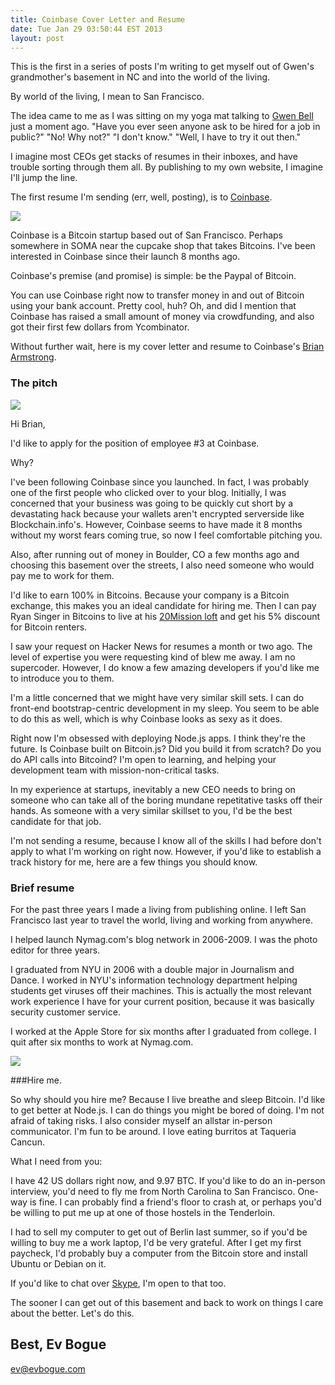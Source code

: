 ```yaml
---
title: Coinbase Cover Letter and Resume
date: Tue Jan 29 03:50:44 EST 2013
layout: post
---
```


This is the first in a series of posts I'm writing to get myself out of Gwen's grandmother's basement in NC and into the world of the living. 

By world of the living, I mean to San Francisco.

The idea came to me as I was sitting on my yoga mat talking to [Gwen Bell](http://gwenbell.com) just a moment ago. "Have you ever seen anyone ask to be hired for a job in public?" "No! Why not?" "I don't know." "Well, I have to try it out then."

I imagine most CEOs get stacks of resumes in their inboxes, and have trouble sorting through them all. By publishing to my own website, I imagine I'll jump the line.

The first resume I'm sending (err, well, posting), is to [Coinbase](http://coinbase.com/). 

<img src="/img/coinbase.png" />

Coinbase is a Bitcoin startup based out of San Francisco. Perhaps somewhere in SOMA near the cupcake shop that takes Bitcoins. I've been interested in Coinbase since their launch 8 months ago. 

Coinbase's premise (and promise) is simple: be the Paypal of Bitcoin. 

You can use Coinbase right now to transfer money in and out of Bitcoin using your bank account. Pretty cool, huh? Oh, and did I mention that Coinbase has raised a small amount of money via crowdfunding, and also got their first few dollars from Ycombinator.

Without further wait, here is my cover letter and resume to Coinbase's [Brian Armstrong](http://brianarmstrong.org/).

### The pitch

<img src="http://brianarmstrong.org/images/brian_armstrong.png" class="pull-right img-polaroid" />

Hi Brian,

I'd like to apply for the position of employee #3 at Coinbase. 

Why?

I've been following Coinbase since you launched. In fact, I was probably one of the first people who clicked over to your blog. Initially, I was concerned that your business was going to be quickly cut short by a devastating hack because your wallets aren't encrypted serverside like Blockchain.info's. However, Coinbase seems to have made it 8 months without my worst fears coming true, so now I feel comfortable pitching you.

Also, after running out of money in Boulder, CO a few months ago and choosing this basement over the streets, I also need someone who would pay me to work for them.

I'd like to earn 100% in Bitcoins. Because your company is a Bitcoin exchange, this makes you an ideal candidate for hiring me. Then I can pay Ryan Singer in Bitcoins to live at his [20Mission loft](http://20mission.com/) and get his 5% discount for Bitcoin renters.

I saw your request on Hacker News for resumes a month or two ago. The level of expertise you were requesting kind of blew me away. I am no supercoder. However, I do know a few amazing developers if you'd like me to introduce you to them. 

I'm a little concerned that we might have very similar skill sets. I can do front-end bootstrap-centric development in my sleep. You seem to be able to do this as well, which is why Coinbase looks as sexy as it does.

Right now I'm obsessed with deploying Node.js apps. I think they're the future. Is Coinbase built on Bitcoin.js? Did you build it from scratch? Do you do API calls into Bitcoind? I'm open to learning, and helping your development team with mission-non-critical tasks.

In my experience at startups, inevitably a new CEO needs to bring on someone who can take all of the boring mundane repetitative tasks off their hands. As someone with a very similar skillset to you, I'd be the best candidate for that job.

I'm not sending a resume, because I know all of the skills I had before don't apply to what I'm working on right now. However, if you'd like to establish a track history for me, here are a few things you should know.

### Brief resume

For the past three years I made a living from publishing online. I left San Francisco last year to travel the world, living and working from anywhere.

I helped launch Nymag.com's blog network in 2006-2009. I was the photo editor for three years.

I graduated from NYU in 2006 with a double major in Journalism and Dance. I worked in NYU's information technology department helping students get viruses off their machines. This is actually the most relevant work experience I have for your current position, because it was basically security customer service.

I worked at the Apple Store for six months after I graduated from college. I quit after six months to work at Nymag.com.

<img src="/img/evboguecyborg.jpg" class="pull-right img-polaroid" />

###Hire me.

So why should you hire me? Because I live breathe and sleep Bitcoin. I'd like to get better at Node.js. I can do things you might be bored of doing. I'm not afraid of taking risks. I also consider myself an allstar in-person communicator. I'm fun to be around. I love eating burritos at Taqueria Cancun. 

What I need from you:

I have 42 US dollars right now, and 9.97 BTC. If you'd like to do an in-person interview, you'd need to fly me from North Carolina to San Francisco. One-way is fine. I can probably find a friend's floor to crash at, or perhaps you'd be willing to put me up at one of those hostels in the Tenderloin. 

I had to sell my computer to get out of Berlin last summer, so if you'd be willing to buy me a work laptop, I'd be very grateful. After I get my first paycheck, I'd probably buy a computer from the Bitcoin store and install Ubuntu or Debian on it.

If you'd like to chat over [Skype](skype:evbogue), I'm open to that too.

The sooner I can get out of this basement and back to work on things I care about the better. Let's do this.

Best,
Ev Bogue
--
[ev@evbogue.com](mailto:ev@evbogue.com)
